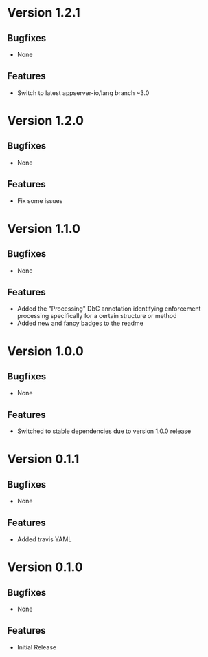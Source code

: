 # Version 1.2.1

## Bugfixes

* None

## Features

* Switch to latest appserver-io/lang branch ~3.0

# Version 1.2.0

## Bugfixes

* None

## Features

* Fix some issues

# Version 1.1.0

## Bugfixes

* None

## Features

* Added the "Processing" DbC annotation identifying enforcement processing specifically for a certain structure or method
* Added new and fancy badges to the readme

# Version 1.0.0

## Bugfixes

* None

## Features

* Switched to stable dependencies due to version 1.0.0 release

# Version 0.1.1

## Bugfixes

* None

## Features

* Added travis YAML

# Version 0.1.0

## Bugfixes

* None

## Features

* Initial Release
